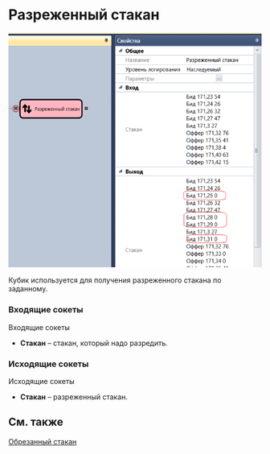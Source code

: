 # Разреженный стакан

![Designer Empty glass 00](../../../../../../images/designer_empty_glass_00.png)

Кубик используется для получения разреженного стакана по заданному.

### Входящие сокеты

Входящие сокеты

- **Стакан** – стакан, который надо разредить.

### Исходящие сокеты

Исходящие сокеты

- **Стакан** – разреженный стакан.

## См. также

[Обрезанный стакан](truncated_order_book.md)
